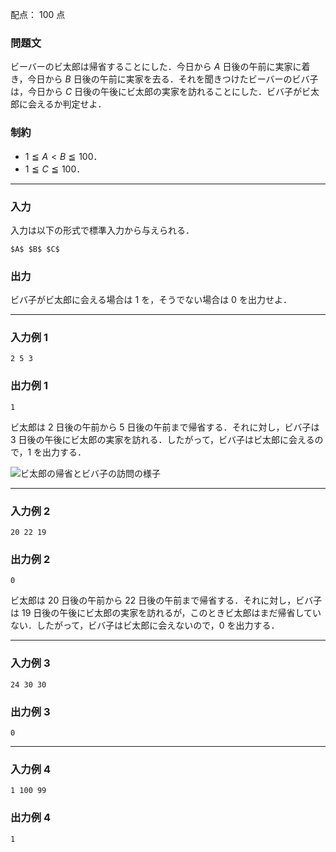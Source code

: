 配点： $100$ 点

### 問題文
ビーバーのビ太郎は帰省することにした．今日から $A$ 日後の午前に実家に着き，今日から $B$ 日後の午前に実家を去る．それを聞きつけたビーバーのビバ子は，今日から $C$ 日後の午後にビ太郎の実家を訪れることにした．ビバ子がビ太郎に会えるか判定せよ．

### 制約
- $1 \leqq A < B \leqq 100$．
- $1 \leqq C \leqq 100$．

---

### 入力
入力は以下の形式で標準入力から与えられる．

~~~
$A$ $B$ $C$
~~~

### 出力
ビバ子がビ太郎に会える場合は $1$ を，そうでない場合は $0$ を出力せよ．

---

### 入力例 1
~~~
2 5 3
~~~

### 出力例 1
~~~
1
~~~

ビ太郎は $2$ 日後の午前から $5$ 日後の午前まで帰省する．それに対し，ビバ子は $3$ 日後の午後にビ太郎の実家を訪れる．したがって，ビバ子はビ太郎に会えるので，$1$ を出力する．

![ビ太郎の帰省とビバ子の訪問の様子](https://img.atcoder.jp/joi2021-yo1b/0492fa5b15126d702e919d21b3d907ce.png)

---

### 入力例 2
~~~
20 22 19
~~~

### 出力例 2
~~~
0
~~~

ビ太郎は $20$ 日後の午前から $22$ 日後の午前まで帰省する．それに対し，ビバ子は $19$ 日後の午後にビ太郎の実家を訪れるが，このときビ太郎はまだ帰省していない．したがって，ビバ子はビ太郎に会えないので，$0$ を出力する．

---

### 入力例 3
~~~
24 30 30
~~~

### 出力例 3
~~~
0
~~~

---

### 入力例 4
~~~
1 100 99
~~~

### 出力例 4
~~~
1
~~~
